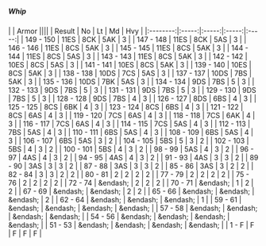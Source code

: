 ##### Whip

|      | Armor ||||
| Result | No | Lt | Md | Hvy |
|:--------:|:-----:|:-----:|:-----:|:-----:|
| 149 - 150 | 11ES | 8CK | 5AK | 3 |
| 147 - 148 | 11ES | 8CK | 5AS | 3 |
| 146 - 146 | 11ES | 8CS | 5AK | 3 |
| 145 - 145 | 11ES | 8CS | 5AK | 3 |
| 144 - 144 | 11ES | 8CS | 5AS | 3 |
| 143 - 143 | 11ES | 8CS | 5AK | 3 |
| 142 - 142 | 10ES | 8CS | 5AS | 3 |
| 141 - 141 | 10ES | 8CS | 5AK | 3 |
| 139 - 140 | 10ES | 8CS | 5AK | 3 |
| 138 - 138 | 10DS | 7CS | 5AS | 3 |
| 137 - 137 | 10DS | 7BS | 5AK | 3 |
| 135 - 136 | 10DS | 7BK | 5AS | 3 |
| 134 - 134 | 9DS | 7BS | 5 | 3 |
| 132 - 133 | 9DS | 7BS | 5 | 3 |
| 131 - 131 | 9DS | 7BS | 5 | 3 |
| 129 - 130 | 9DS | 7BS | 5 | 3 |
| 128 - 128 | 9DS | 7BS | 4 | 3 |
| 126 - 127 | 8DS | 6BS | 4 | 3 |
| 125 - 125 | 8CS | 6BK | 4 | 3 |
| 123 - 124 | 8CS | 6BS | 4 | 3 |
| 121 - 122 | 8CS | 6AS | 4 | 3 |
| 119 - 120 | 7CS | 6AS | 4 | 3 |
| 118 - 118 | 7CS | 6AK | 4 | 3 |
| 116 - 117 | 7CS | 6AS | 4 | 3 |
| 114 - 115 | 7CS | 5AS | 4 | 3 |
| 112 - 113 | 7BS | 5AS | 4 | 3 |
| 110 - 111 | 6BS | 5AS | 4 | 3 |
| 108 - 109 | 6BS | 5AS | 4 | 3 |
| 106 - 107 | 6BS | 5AS | 3 | 2 |
| 104 - 105 | 5BS | 5 | 3 | 2 |
| 102 - 103 | 5BS | 4 | 3 | 2 |
| 100 - 101 | 5BS | 4 | 3 | 2 |
| 98 - 99 | 5AS | 4 | 3 | 2 |
| 96 - 97 | 4AS | 4 | 3 | 2 |
| 94 - 95 | 4AS | 4 | 3 | 2 |
| 91 - 93 | 4AS | 3 | 3 | 2 |
| 89 - 90 | 3AS | 3 | 3 | 2 |
| 87 - 88 | 3AS | 3 | 3 | 2 |
| 85 - 86 | 3AS | 3 | 2 | 2 |
| 82 - 84 | 3 | 3 | 2 | 2 |
| 80 - 81 | 2 | 2 | 2 | 2 |
| 77 - 79 | 2 | 2 | 2 | 2 |
| 75 - 76 | 2 | 2 | 2 | 2 |
| 72 - 74 | &endash;  | 2 | 2 | 2 |
| 70 - 71 | &endash;  | 1 | 2 | 2 |
| 67 - 69 | &endash;  | &endash;  | 2 | 2 |
| 65 - 66 | &endash;  | &endash;  | &endash;  | 2 |
| 62 - 64 | &endash;  | &endash;  | &endash;  | 1 |
| 59 - 61 | &endash;  | &endash;  | &endash;  | &endash;  |
| 57 - 58 | &endash;  | &endash;  | &endash;  | &endash;  |
| 54 - 56 | &endash;  | &endash;  | &endash;  | &endash;  |
| 51 - 53 | &endash;  | &endash;  | &endash;  | &endash;  |
| 1 - F | F | F | F | F |
